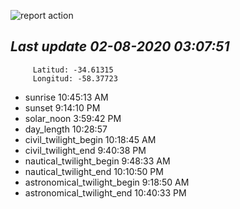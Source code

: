 ![report action](https://github.com/matiasz8/actions-for-reports/workflows/report%20action/badge.svg?branch=develop) 


## *****Last update 02-08-2020 03:07:51*****



		 Latitud: -34.61315
		 Longitud: -58.37723

 - sunrise 	 10:45:13 AM
 - sunset 	 9:14:10 PM
 - solar_noon 	 3:59:42 PM
 - day_length 	 10:28:57
 - civil_twilight_begin 	 10:18:45 AM
 - civil_twilight_end 	 9:40:38 PM
 - nautical_twilight_begin 	 9:48:33 AM
 - nautical_twilight_end 	 10:10:50 PM
 - astronomical_twilight_begin 	 9:18:50 AM
 - astronomical_twilight_end 	 10:40:33 PM
